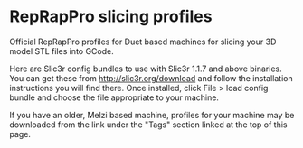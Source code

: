 RepRapPro slicing profiles
========

Official RepRapPro profiles for Duet based machines for slicing your 3D model STL files into GCode.

Here are Slic3r config bundles to use with Slic3r 1.1.7 and above binaries. You can get these from http://slic3r.org/download and follow the installation instructions you will find there. Once installed, click File > load config bundle and choose the file appropriate to your machine.

If you have an older, Melzi based machine, profiles for your machine may be downloaded from the link under the "Tags" section linked at the top of this page.
